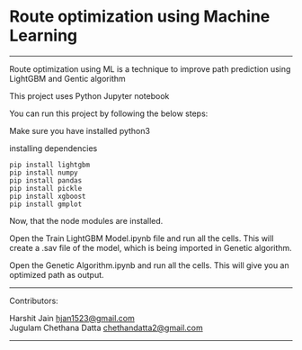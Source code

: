 # Route optimization using Machine Learning

------

Route optimization using ML is a technique to improve path prediction using LightGBM and Gentic algorithm

This project uses 
Python
Jupyter notebook

You can run this project by following the below steps:

Make sure you have installed python3

installing dependencies
```
pip install lightgbm
pip install numpy
pip install pandas
pip install pickle
pip install xgboost
pip install gmplot
```

Now, that the node modules are installed.

Open the Train LightGBM Model.ipynb file and run all the cells.
This will create a .sav file of the model, which is being imported in Genetic algorithm.

Open the Genetic Algorithm.ipynb and run all the cells.
This will give you an optimized path as output.

-------------

Contributors:

Harshit Jain [hjan1523@gmail.com](mailto:hjain1523@gmail.com)<br/>
Jugulam Chethana Datta [chethandatta2@gmail.com](mailto:chethandatta2@gmail.com)<br/>

-------------


